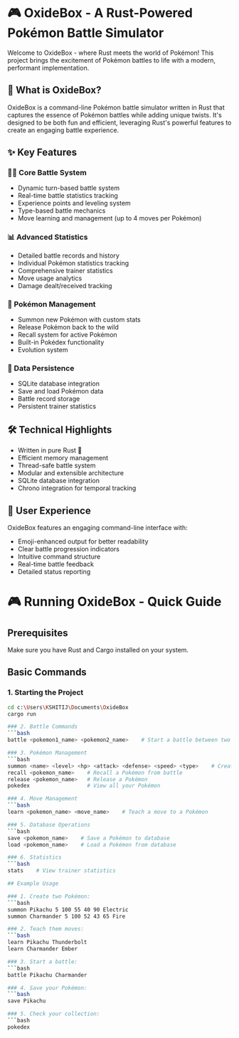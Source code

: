# 🎮 OxideBox - A Rust-Powered Pokémon Battle Simulator

Welcome to OxideBox - where Rust meets the world of Pokémon! This project brings the excitement of Pokémon battles to life with a modern, performant implementation.

## 🌟 What is OxideBox?

OxideBox is a command-line Pokémon battle simulator written in Rust that captures the essence of Pokémon battles while adding unique twists. It's designed to be both fun and efficient, leveraging Rust's powerful features to create an engaging battle experience.

## ✨ Key Features

### 🏃‍♂️ Core Battle System
- Dynamic turn-based battle system
- Real-time battle statistics tracking
- Experience points and leveling system
- Type-based battle mechanics
- Move learning and management (up to 4 moves per Pokémon)

### 📊 Advanced Statistics
- Detailed battle records and history
- Individual Pokémon statistics tracking
- Comprehensive trainer statistics
- Move usage analytics
- Damage dealt/received tracking

### 🎯 Pokémon Management
- Summon new Pokémon with custom stats
- Release Pokémon back to the wild
- Recall system for active Pokémon
- Built-in Pokédex functionality
- Evolution system

### 💾 Data Persistence
- SQLite database integration
- Save and load Pokémon data
- Battle record storage
- Persistent trainer statistics

## 🛠️ Technical Highlights

- Written in pure Rust 🦀
- Efficient memory management
- Thread-safe battle system
- Modular and extensible architecture
- SQLite database integration
- Chrono integration for temporal tracking

## 🎨 User Experience

OxideBox features an engaging command-line interface with:
- Emoji-enhanced output for better readability
- Clear battle progression indicators
- Intuitive command structure
- Real-time battle feedback
- Detailed status reporting

# 🎮 Running OxideBox - Quick Guide

## Prerequisites
Make sure you have Rust and Cargo installed on your system.

## Basic Commands

### 1. Starting the Project
```bash
cd c:\Users\KSHITIJ\Documents\OxideBox
cargo run

### 2. Battle Commands
```bash
battle <pokemon1_name> <pokemon2_name>    # Start a battle between two Pokémon

### 3. Pokémon Management
```bash
summon <name> <level> <hp> <attack> <defense> <speed> <type>    # Create a new Pokémon
recall <pokemon_name>    # Recall a Pokémon from battle
release <pokemon_name>   # Release a Pokémon
pokedex                  # View all your Pokémon

### 4. Move Management
```bash 
learn <pokemon_name> <move_name>    # Teach a move to a Pokémon

### 5. Database Operations
```bash
save <pokemon_name>    # Save a Pokémon to database
load <pokemon_name>    # Load a Pokémon from database

### 6. Statistics
```bash
stats    # View trainer statistics

## Example Usage

### 1. Create two Pokémon:
```bash
summon Pikachu 5 100 55 40 90 Electric
summon Charmander 5 100 52 43 65 Fire

### 2. Teach them moves:
```bash
learn Pikachu Thunderbolt
learn Charmander Ember

### 3. Start a battle:
```bash
battle Pikachu Charmander

### 4. Save your Pokémon:
```bash
save Pikachu

### 5. Check your collection:
```bash
pokedex
